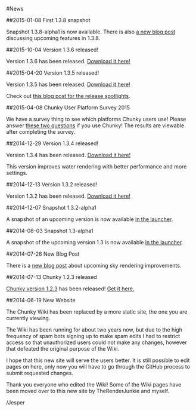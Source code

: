 #News

##2015-01-08 First 1.3.8 snapshot

Snapshot 1.3.8-alpha1 is now available. There is also [a new blog
post](http://llbit.se/?p=2650) discussing upcoming features in 1.3.8.

##2015-10-04 Version 1.3.6 released!

Version 1.3.6 has been released. [Download it here!][2]

##2015-04-20 Version 1.3.5 released!

Version 1.3.5 has been released. [Download it here!][2]

Check out [this blog post for the release spotlights](http://llbit.se/?p=2493).

##2015-04-08 Chunky User Platform Survey 2015

We have a survey thing to see which platforms Chunky users use!
Please answer [these two questions](http://goo.gl/forms/TRFg7Gy64S) if you use Chunky!
The results are viewable after completing the survey.

##2014-12-29 Version 1.3.4 released!

Version 1.3.4 has been released. [Download it here!][2]

This version improves water rendering with better performance and more
settings.

##2014-12-13 Version 1.3.2 released!

Version 1.3.2 has been released. [Download it here!][2]

##2014-12-07 Snapshot 1.3.2-alpha1

A snapshot of an upcoming version is now available [in the launcher][1].

##2014-08-03 Snapshot 1.3-alpha1

A snapshot of the upcoming version 1.3 is now available [in the
launcher][1].

##2014-07-26 New Blog Post

There is a [new blog post](http://llbit.se/?p=2190) about upcoming sky
rendering improvements.

##2014-07-13 Chunky 1.2.3 released

[Chunky version 1.2.3](/release/1.2.3/release_notes.html) has been released!
[Get it here.][2]

##2014-06-19 New Website

The Chunky Wiki has been replaced by a more static site, the one you are
currently viewing.

The Wiki has been running for about two years now, but due to the high
frequency of spam bots signing up to make spam edits I had to restrict access
so that unauthorized users could not make any changes, however that defeated
the original purpose of the Wiki.

I hope that this new site will serve the users better. It is still possible to
edit pages on here, only now you will have to go through the GitHub process to
submit requested changes.

Thank you everyone who edited the Wiki! Some of the Wiki pages have been moved
over to this new site by TheRenderJunkie and myself.

/Jesper

[1]: /snapshot.html
[2]: /download.html
